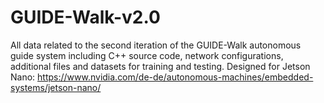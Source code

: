 # GUIDE-Walk-v2.0
All data related to the second iteration of the GUIDE-Walk autonomous guide system including C++ source code, network configurations, additional files and datasets for training and testing. Designed for Jetson Nano: https://www.nvidia.com/de-de/autonomous-machines/embedded-systems/jetson-nano/
